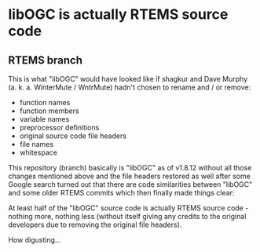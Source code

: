 # libOGC is actually RTEMS source code

## RTEMS branch

This is what "libOGC" would have looked like if shagkur and Dave Murphy (a. k. a. WinterMute / WntrMute)
hadn't chosen to rename and / or remove:

  - function names
  - function members
  - variable names
  - preprocessor definitions
  - original source code file headers
  - file names
  - whitespace

This repository (branch) basically is "libOGC" as of v1.8.12 without all those changes mentioned above and
the file headers restored as well after some Google search turned out that there are code similarities
between "libOGC" and some older RTEMS commits which then finally made things clear:

At least half of the "libOGC" source code is actually RTEMS source code - nothing more, nothing less
(without itself giving any credits to the original developers due to removing the original file headers).

How digusting...

